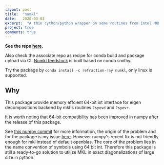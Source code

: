 ```yaml
---
layout: post
title:  "numkl"
date:   2020-03-03
excerpt:  "A thin cython/python wrapper on some routines from Intel MKL"
project: true
comments: true
---
```


**See the repo [here](https://github.com/refraction-ray/numkl).**

Also check the associate repo as recipe for conda build and package upload via CI. [Numkl feedstock](https://github.com/refraction-ray/numkl-feedstock) is built based on conda smithy.

Try the package by ``conda install -c refraction-ray numkl``, only linux is supported.

## Why

This package provide memory effcient 64-bit int interface for eigen decompositions backend by mkl's routines `?syevd` and `?syevr`.

It is worth noting that 64-bit compatibility has been improved in numpy after the release of this package.

See [this numpy commit](https://github.com/numpy/numpy/pull/15012) for more information, the origin of the problem and for the package is my issue [here](https://github.com/numpy/numpy/issues/13956). However numpy's recent fix is not friendly enough for mkl instead of default openblas. The core of the problem lies in the name convention of symbols using 64 bit int. Therefore this package is still a ready-to-go solution to utilize MKL in exact diagonalizations of large size in python.